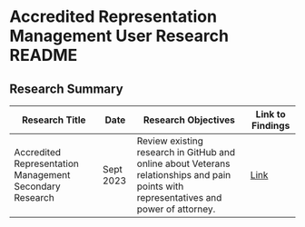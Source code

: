 # Accredited Representation Management User Research README

## Research Summary
| Research Title  | Date | Research Objectives  | Link to Findings |
| ------------- | ------------- | ------------- | ------------- |
| Accredited Representation Management Secondary Research | Sept 2023 | Review existing research in GitHub and online about Veterans relationships and pain points with representatives and power of attorney. | [Link](https://github.com/department-of-veterans-affairs/va.gov-team/blob/482267109450a14e082c76a9cef4da4b748674bb/products/accredited-representation-management/research/discover/secondary-research/2023-09-secondary-research-accredited-representation-management.md) |
